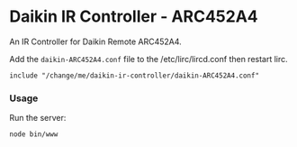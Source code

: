 # Daikin IR Controller - ARC452A4

An IR Controller for Daikin Remote ARC452A4.

Add the ```daikin-ARC452A4.conf``` file to the /etc/lirc/lircd.conf then restart lirc.

```
include "/change/me/daikin-ir-controller/daikin-ARC452A4.conf"
```

### Usage

Run the server:

```
node bin/www
```
